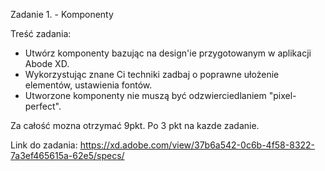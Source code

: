 Zadanie 1. - Komponenty


Treść zadania:

- Utwórz komponenty bazując na design'ie przygotowanym w aplikacji Abode XD.
- Wykorzystując znane Ci techniki zadbaj o poprawne ułożenie elementów, ustawienia fontów.
- Utworzone komponenty nie muszą być odzwierciedlaniem "pixel-perfect".

Za całość mozna otrzymać 9pkt. Po 3 pkt na kazde zadanie.

Link do zadania:
https://xd.adobe.com/view/37b6a542-0c6b-4f58-8322-7a3ef465615a-62e5/specs/